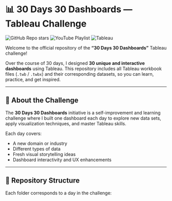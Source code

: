 # 📊 30 Days 30 Dashboards — Tableau Challenge

![GitHub Repo stars](https://img.shields.io/github/stars/YourUsername/30Days30Dashboards?style=social)
![YouTube Playlist](https://img.shields.io/badge/Watch_on-YouTube-red?logo=youtube)
![Tableau](https://img.shields.io/badge/Made%20with-Tableau-blue?logo=tableau)

Welcome to the official repository of the **“30 Days 30 Dashboards”** Tableau challenge!

Over the course of 30 days, I designed **30 unique and interactive dashboards** using Tableau. This repository includes all Tableau workbook files (`.twb` / `.twbx`) and their corresponding datasets, so you can learn, practice, and get inspired.

---

## 🧠 About the Challenge

The **30 Days 30 Dashboards** initiative is a self-improvement and learning challenge where I built one dashboard each day to explore new data sets, apply visualization techniques, and master Tableau skills.

Each day covers:
- A new domain or industry
- Different types of data
- Fresh visual storytelling ideas
- Dashboard interactivity and UX enhancements

---

## 📂 Repository Structure

Each folder corresponds to a day in the challenge:

